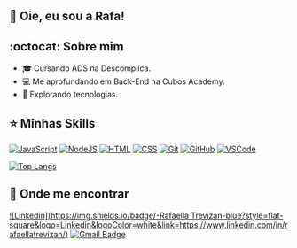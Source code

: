 ## 💜 Oie, eu sou a Rafa! 

## :octocat: Sobre mim

- 🎓 Cursando ADS na Descomplica.
- 💻 Me aprofundando em Back-End na Cubos Academy.
- 🚀 Explorando tecnologias.

## ⭐ Minhas Skills

[![JavaScript](https://skillicons.dev/icons?i=js&theme=light)](https://skillicons.dev)
[![NodeJS](https://skillicons.dev/icons?i=nodejs&theme=light)](https://skillicons.dev)
[![HTML](https://skillicons.dev/icons?i=html&theme=light)](https://skillicons.dev)
[![CSS](https://skillicons.dev/icons?i=css&theme=light)](https://skillicons.dev)
[![Git](https://skillicons.dev/icons?i=git&theme=light)](https://skillicons.dev)
[![GitHub](https://skillicons.dev/icons?i=github&theme=light)](https://skillicons.dev)
[![VSCode](https://skillicons.dev/icons?i=vscode&theme=light)](https://skillicons.dev)

[![Top Langs](https://github-readme-stats.vercel.app/api/top-langs/?username=anuraghazra&layout=compact)](https://github.com/anuraghazra/github-readme-stats)

## 🙈 Onde me encontrar

[![Linkedin](https://img.shields.io/badge/-Rafaella Trevizan-blue?style=flat-square&logo=Linkedin&logoColor=white&link=https://www.linkedin.com/in/rafaellatrevizan/)](https://www.linkedin.com/in/rafaellatrevizan/)
[![Gmail Badge](https://img.shields.io/badge/-rafaella_trevizan@hotmail.com-006bed?style=flat-square&logo=Gmail&logoColor=white&link=mailto:rafaella_trevizan@hotmail.com)](mailto:rafaella_trevizan@hotmail.com)
